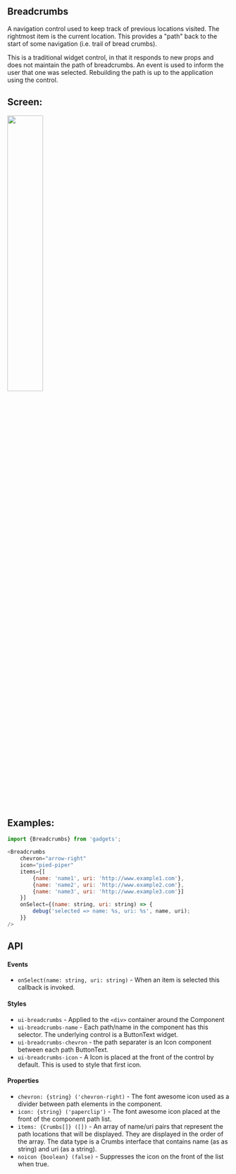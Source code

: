 <a name="module_Breadcrumbs"></a>

## Breadcrumbs
A navigation control used to keep track of previous locations visited.  Therightmost item is the current location.  This provides a "path" back to thestart of some navigation (i.e. trail of bread crumbs).This is a traditional widget control, in that it responds to new props anddoes not maintain the path of breadcrumbs.  An event is used to inform theuser that one was selected.  Rebuilding the path is up to the applicationusing the control.## Screen:<img src="https://github.com/jmquigley/gadgets/blob/master/images/breadcrumbs.png" width="40%" />## Examples:```javascriptimport {Breadcrumbs} from 'gadgets';<Breadcrumbs    chevron="arrow-right"    icon="pied-piper"    items={[        {name: 'name1', uri: 'http://www.example1.com'},        {name: 'name2', uri: 'http://www.example2.com'},        {name: 'name3', uri: 'http://www.example3.com'}]    }]    onSelect={(name: string, uri: string) => {        debug('selected => name: %s, uri: %s', name, uri);    }}/>```## API#### Events- `onSelect(name: string, uri: string)` - When an item is selected thiscallback is invoked.#### Styles- `ui-breadcrumbs` - Applied to the `<div>` container around the Component- `ui-breadcrumbs-name` - Each path/name in the component has this selector.The underlying control is a ButtonText widget.- `ui-breadcrumbs-chevron` - the path separater is an Icon component betweeneach path ButtonText.- `ui-breadcrumbs-icon` - A Icon is placed at the front of the control bydefault.  This is used to style that first icon.#### Properties- `chevron: {string} ('chevron-right)` - The font awesome icon used as adivider between path elements in the component.- `icon: {string} ('paperclip')` - The font awesome icon placed at thefront of the component path list.- `items: {Crumbs[]} ([])` - An array of name/uri pairs that represent thepath locations that will be displayed.  They are displayed in the orderof the array.  The data type is a Crumbs interface that contains name (asas string) and uri (as a string).- `noicon {boolean} (false)` - Suppresses the icon on the front of thelist when true.

